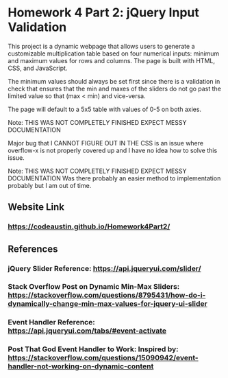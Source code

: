 # Homework 4 Part 2: jQuery Input Validation

This project is a dynamic webpage that allows users to generate a customizable multiplication table based on four numerical inputs: minimum and maximum values for rows and columns. The page is built with HTML, CSS, and JavaScript.

The minimum values should always be set first since there is a validation in check that ensures that the min and maxes of the sliders do not go past the limited value so that (max < min) and vice-versa. 

The page will default to a 5x5 table with values of 0-5 on both axies.

Note: THIS WAS NOT COMPLETELY FINISHED EXPECT MESSY DOCUMENTATION

Major bug that I CANNOT FIGURE OUT IN THE CSS is an issue where overflow-x is not properly covered up and I have no idea how to solve this issue.

Note: THIS WAS NOT COMPLETELY FINISHED EXPECT MESSY DOCUMENTATION
Was there probably an easier method to implementation probably but I am out of time.

## Website Link
### https://codeaustin.github.io/Homework4Part2/

## References
### jQuery Slider Reference: https://api.jqueryui.com/slider/

### Stack Overflow Post on Dynamic Min-Max Sliders: https://stackoverflow.com/questions/8795431/how-do-i-dynamically-change-min-max-values-for-jquery-ui-slider

### Event Handler Reference: https://api.jqueryui.com/tabs/#event-activate

### Post That God Event Handler to Work: Inspired by: https://stackoverflow.com/questions/15090942/event-handler-not-working-on-dynamic-content




   